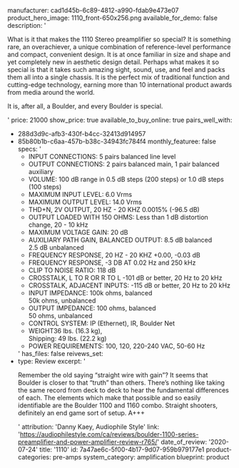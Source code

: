manufacturer: cad1d45b-6c89-4812-a990-fdab9e473e07
product_hero_image: 1110_front-650x256.png
available_for_demo: false
description: '<p>What is it that makes the 1110 Stereo preamplifier so special? It is something rare, an overachiever, a&nbsp;unique combination of reference-level performance and compact, convenient design. It is at once familiar in size and shape and yet completely new in aesthetic design detail. Perhaps what makes it so special is that it takes such amazing sight, sound, use, and feel and packs them all into a single chassis. It is the perfect mix of traditional function and cutting-edge technology, earning more than 10 international product awards from media around the world.</p><p>It is, after all, a Boulder, and every Boulder is special.</p>'
price: 21000
show_price: true
available_to_buy_online: true
pairs_well_with:
  - 288d3d9c-afb3-430f-b4cc-32413d914957
  - 85b80b1b-c6aa-457b-b38c-34943fc784f4
monthly_featuree: false
specs: '<ul><li>INPUT CONNECTIONS: 5 pairs balanced line level</li><li>OUTPUT CONNECTIONS: 2 pairs balanced main, 1 pair balanced auxiliary</li><li>VOLUME: 100 dB range in 0.5 dB steps (200 steps) or 1.0 dB steps (100 steps)</li><li>MAXIMUM INPUT LEVEL: 6.0 Vrms</li><li>MAXIMUM OUTPUT LEVEL: 14.0 Vrms</li><li>THD+N, 2V OUTPUT, 20 HZ - 20 KHZ 0.0015% (-96.5 dB)</li><li>OUTPUT LOADED WITH 150 OHMS: Less than 1 dB distortion change, 20 - 10 kHz</li><li>MAXIMUM VOLTAGE GAIN: 20 dB</li><li>AUXILIARY PATH GAIN, BALANCED OUTPUT: 8.5 dB balanced<br>2.5 dB unbalanced</li><li>FREQUENCY RESPONSE, 20 HZ - 20 KHZ +0.00, -0.03 dB</li><li>FREQUENCY RESPONSE, -3 DB AT 0.02 Hz and 250 kHz</li><li>CLIP TO NOISE RATIO: 118 dB</li><li>CROSSTALK, L TO R OR R TO L -101 dB or better, 20 Hz to 20 kHz</li><li>CROSSTALK, ADJACENT INPUTS: -115 dB or better, 20 Hz to 20 kHz</li><li>INPUT IMPEDANCE: 100k ohms, balanced<br>50k ohms, unbalanced</li><li>OUTPUT IMPEDANCE: 100 ohms, balanced<br>50 ohms, unbalanced</li><li>CONTROL SYSTEM: IP (Ethernet), IR, Boulder Net</li><li>WEIGHT36 lbs. (16.3 kg),<br>Shipping: 49 lbs. (22.2 kg)</li><li>POWER REQUIREMENTS: 100, 120, 220-240 VAC, 50-60 Hz</li></ul>'
has_files: false
reivews_set:
  -
    type: Review
    excerpt: '<p>Remember the old saying “straight wire with gain”? It seems that Boulder is closer to that “truth” than others. There’s nothing like taking the same record from deck to deck to hear the fundamental differences of each. The elements which make that possible and so easily identifiable are the Boulder 1100 and 1160 combo. Straight shooters, definitely an end game sort of setup. A+++</p>'
    attribution: 'Danny Kaey, Audiophile Style'
    link: 'https://audiophilestyle.com/ca/reviews/boulder-1100-series-preamplifier-and-power-amplifier-review-r765/'
    date_of_review: '2020-07-24'
title: '1110'
id: 7a47ae6c-5f00-4b17-9d07-959b979177e1
product-categories: pre-amps
system_category: amplification
blueprint: product
